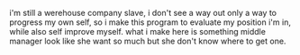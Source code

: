 i'm still a werehouse company slave, i don't see a way out only a way to progress my own self, so i make this program to evaluate my position i'm in, while also self improve myself. 
what i make here is something middle manager look like she want so much but she don't know where to get one.
